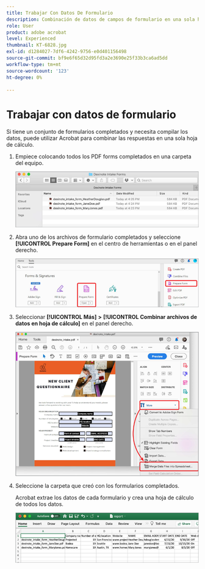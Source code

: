 ```yaml
---
title: Trabajar Con Datos De Formulario
description: Combinación de datos de campos de formulario en una sola hoja de cálculo en Acrobat
role: User
product: adobe acrobat
level: Experienced
thumbnail: KT-6828.jpg
exl-id: d1284027-7df6-4242-9756-e0d401156498
source-git-commit: bf9e6f65d32d95fd3a2e3690e25f33b3ca6ad5dd
workflow-type: tm+mt
source-wordcount: '123'
ht-degree: 0%

---
```


# Trabajar con datos de formulario

Si tiene un conjunto de formularios completados y necesita compilar los datos, puede utilizar Acrobat para combinar las respuestas en una sola hoja de cálculo.

1. Empiece colocando todos los PDF forms completados en una carpeta del equipo.

   ![Paso 1 de datos de formulario](../assets/FormData_1.png)

1. Abra uno de los archivos de formulario completados y seleccione **[!UICONTROL Prepare Form]** en el centro de herramientas o en el panel derecho.

   ![Paso 2 de datos de formulario](../assets/FormData_2.png)

1. Seleccionar **[!UICONTROL Más]** **>** **[!UICONTROL Combinar archivos de datos en hoja de cálculo]** en el panel derecho.

   ![Paso 3 de datos de formulario](../assets/FormData_3.png)

1. Seleccione la carpeta que creó con los formularios completados.

   Acrobat extrae los datos de cada formulario y crea una hoja de cálculo de todos los datos.

   ![Paso 4 de datos de formulario](../assets/FormData_4.png)
